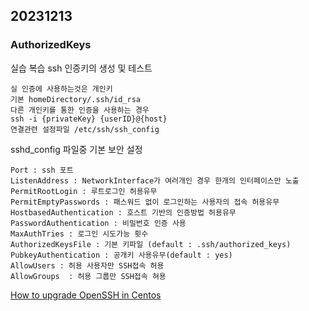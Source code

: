20231213
----
### AuthorizedKeys

실습 복습 ssh 인증키의 생성 및 테스트


    실 인증에 사용하는것은 개인키
    기본 homeDirectory/.ssh/id_rsa
    다른 개인키를 통한 인증을 사용하는 경우
    ssh -i {privateKey} {userID}@{host}
    연결관련 설정파일 /etc/ssh/ssh_config

sshd_config 파일중 기본 보안 설정

    Port : ssh 포트
    ListenAddress : NetworkInterface가 여러개인 경우 한개의 인터페이스만 노출
    PermitRootLogin : 루트로그인 허용유무
    PermitEmptyPasswords : 패스워드 없이 로그인하는 사용자의 접속 허용유무
    HostbasedAuthentication : 호스트 기반의 인증방법 허용유무
    PasswordAuthentication : 비밀번호 인증 사용
    MaxAuthTries : 로그인 시도가능 횟수 
    AuthorizedKeysFile : 기본 키파일 (default : .ssh/authorized_keys)
    PubkeyAuthentication : 공개키 사용유무(default : yes)
    AllowUsers : 허용 사용자만 SSH접속 허용
    AllowGroups  : 허용 그룹만 SSH접속 혀용
    
<a href="https://www.ezeelogin.com/kb/article/how-to-upgrade-openssh-in-centos-331.html">How to upgrade OpenSSH in Centos</a>
<!--stackedit_data:
eyJoaXN0b3J5IjpbLTE0MjA3ODA4MTcsLTQ0NzQwMjg0NywtMj
E0NjUxMTUzNywxNjc1ODI2MzEwLC0xNDIyOTU4Mzg5LC0xODIz
MjQyOTUzLDExMzAyNzA1MjMsMTYzNTcwNTAwNSwzNjQ0MjM2Nz
ldfQ==
-->